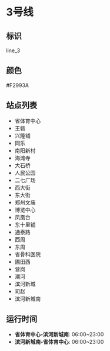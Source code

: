 # 3号线

## 标识

line_3

## 颜色

#F2993A

## 站点列表

- 省体育中心
- 王砦
- 兴隆铺
- 同乐
- 南阳新村
- 海滩寺
- 大石桥
- 人民公园
- 二七广场
- 西大街
- 东大街
- 郑州文庙
- 博览中心
- 凤凰台
- 东十里铺
- 通泰路
- 西周
- 东周
- 省骨科医院
- 圃田西
- 营岗
- 潮河
- 滨河新城
- 司赵
- 滨河新城南

## 运行时间

- **省体育中心-滨河新城南**: 06:00~23:00
- **滨河新城南-省体育中心**: 06:00~23:00